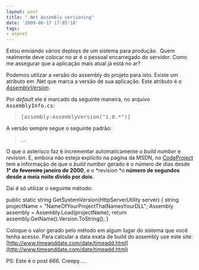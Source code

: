 ```yaml
---
layout: post
title: ".Net Assembly versioning"
date: '2009-06-17 17:05:18'
tags:
- aspnet
---
```



Estou enviando vários deploys de um sistema para produção.  Quem realmente deve colocar no ar é o pessoal encarregado do servidor. Como me assegurar que a aplicação mais atual já está no ar?

Podemos utilizar a versão do assembly do projeto para isto. Existe um atributo em .Net que marca a versão de sua aplicação. Este atributo é o [*AssemblyVersion*](http://msdn.microsoft.com/en-us/library/system.reflection.assemblyversionattribute(VS.71).aspx).

Por *default* ele é marcado da seguinte maneira, no arquivo <tt>AssemblyInfo.cs</tt>:

> <tt>[assembly:AssemblyVersion("1.0.*")]</tt>

A versão sempre segue o seguinte padrão:

> <major version="">.<minor version="">.<build number="">.<revision></revision></build></minor></major>

O que o asterisco faz é incrementar automaticamente o *build number* e *revision*. E, embora não esteja explícito na página da MSDN, no [CodeProject](http://www.codeproject.com/KB/dotnet/ManagingAssemblyVersions.aspx) tem a informação de que o *build number* gerado é o número de dias desde **1° de <span style="text-decoration: line-through;">fevereiro</span> janeiro de 2000**, e o *revision *o **número de segundos desde a meia noite divido por dois**.

Daí é só utilizar o seguinte método:

 public static string GetSystemVersion(HttpServerUtility server) { string projectName = "NameOfYourProjectThatNamesYourDLL"; Assembly assembly = Assembly.Load(projectName); return assembly.GetName().Version.ToString(); }

Coloque o valor gerado pelo método em algum lugar do sistema que você tenha acesso. Para calcular a data exata de build do assembly use este site: [http://www.timeanddate.com/date/timeadd.html](http://www.timeanddate.com/date/timeadd.html)

PS: Este é o post *666*. Creepy…..



